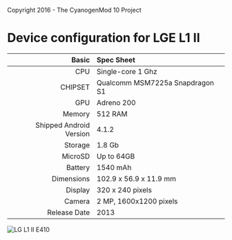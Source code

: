 Copyright 2016 - The CyanogenMod 10 Project

Device configuration for LGE L1 II
=====================================

Basic   | Spec Sheet
-------:|:-------------------------
CPU     | Single-core 1 Ghz
CHIPSET | Qualcomm MSM7225a Snapdragon S1
GPU     | Adreno 200
Memory  | 512 RAM
Shipped Android Version | 4.1.2
Storage | 1.8 Gb
MicroSD | Up to 64GB
Battery | 1540 mAh
Dimensions | 102.9 x 56.9 x 11.9 mm
Display | 320 x 240 pixels
Camera  | 2 MP, 1600x1200 pixels
Release Date | 2013


![LG L1 II E410](http://cdn1.smart-gsm.com/picture/lg-optimus-l1-2.jpg "LG L1 II E410")
